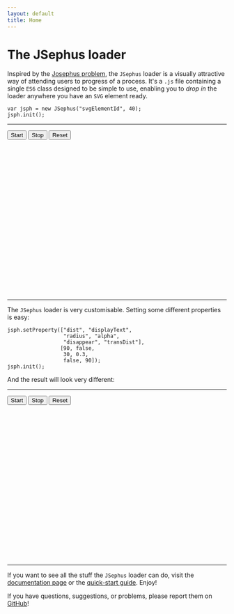 ```yaml
---
layout: default
title: Home
---
```


# The JSephus loader

Inspired by the [Josephus problem](https://www.youtube.com/watch?v=uCsD3ZGzMgE), the `JSephus` loader is a visually attractive way of attending users to progress of a process. It's a `.js` file containing a single `ES6` class designed to be simple to use, enabling you to _drop in_ the loader anywhere you have an `SVG` element ready.

```{javascript}
var jsph = new JSephus("svgElementId", 40);
jsph.init();
```

---

<div class="btnGroup">
  <button onclick="j1strt()"> Start </button>
  <button onclick="j1stop()"> Stop </button>
  <button onclick="j1rset()"> Reset </button>
</div>

<div style="max-width:70%;margin-left:auto;margin-right:auto;"> 
  <svg id="jsph1" viewBox="0 0 512 512"> </svg> 
</div>

<script type="text/javascript">
  var j1 = new JSephus("jsph1", 40);
  j1.init();
  var j1strt = function() { window.j1.start();  };
  var j1stop = function() { window.j1.stop() };
  var j1rset = function() { window.j1.reset() };
</script>
---

The `JSephus` loader is very customisable. Setting some different properties is easy:

```{javascript}
jsph.setProperty(["dist", "displayText", 
                  "radius", "alpha", 
                  "disappear", "transDist"], 
                 [90, false, 
                  30, 0.3, 
                  false, 90]);
jsph.init();
```

And the result will look very different:

---

<div class="btnGroup">
  <button onclick="j2strt()"> Start </button>
  <button onclick="j2stop()"> Stop </button>
  <button onclick="j2rset()"> Reset </button>
</div>

<div style="max-width:70%;margin-left:auto;margin-right:auto;"> 
  <svg id="jsph2" viewBox="0 0 512 512"> </svg> 
</div>

<script type="text/javascript">
  var j2 = new JSephus("jsph2", 40);
  j2.setProperty(["dist", "displayText", "radius", "alpha", "disappear", "transDist"], 
                   [90, false, 30, 0.3, false, 90]);
  j2.init();
  var j2strt = function() { window.j2.start();  };
  var j2stop = function() { window.j2.stop() };
  var j2rset = function() { window.j2.reset() };
</script>
---

If you want to see all the stuff the `JSephus` loader can do, visit the [documentation page](docpage) or the [quick-start guide](quickstart). Enjoy!

If you have questions, suggestions, or problems, please report them on [GitHub](https://github.com/vankesteren/JSephus/issues)!
